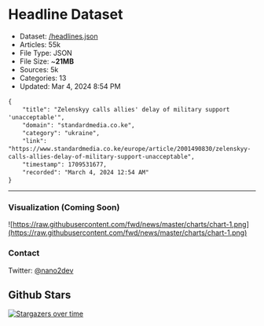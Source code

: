 # Headline Dataset

- Dataset: [/headlines.json](https://raw.githubusercontent.com/fwd/news/master/headlines.json) 
- Articles: 55k
- File Type: JSON
- File Size: ~**21MB**
- Sources: 5k
- Categories: 13
- Updated: Mar 4, 2024 8:54 PM

```
{
    "title": "Zelenskyy calls allies' delay of military support 'unacceptable'",
    "domain": "standardmedia.co.ke",
    "category": "ukraine",
    "link": "https://www.standardmedia.co.ke/europe/article/2001490830/zelenskyy-calls-allies-delay-of-military-support-unacceptable",
    "timestamp": 1709531677,
    "recorded": "March 4, 2024 12:54 AM"
}
```

---

### Visualization (Coming Soon)

![https://raw.githubusercontent.com/fwd/news/master/charts/chart-1.png](https://raw.githubusercontent.com/fwd/news/master/charts/chart-1.png)

### Contact 

Twitter: [@nano2dev](https://twitter.com/nano2dev)

## Github Stars

[![Stargazers over time](https://starchart.cc/fwd/news.svg)](https://starchart.cc/fwd/news)
